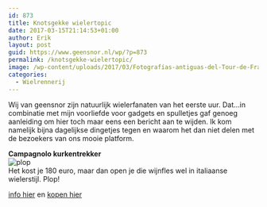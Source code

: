 ```yaml
---
id: 873
title: Knotsgekke wielertopic
date: 2017-03-15T21:14:53+01:00
author: Erik
layout: post
guid: https://www.geensnor.nl/wp/?p=873
permalink: /knotsgekke-wielertopic/
image: /wp-content/uploads/2017/03/Fotografías-antiguas-del-Tour-de-Francia-3-640x372.jpg
categories:
  - Wielrennerij
---
```

Wij van geensnor zijn natuurlijk wielerfanaten van het eerste uur. Dat&#8230;in combinatie met mijn voorliefde voor gadgets en spulletjes gaf genoeg aanleiding om hier toch maar eens een bericht aan te wijden. Ik kom namelijk bijna dagelijkse dingetjes tegen en waarom het dan niet delen met de bezoekers van ons mooie platform.

**Campagnolo kurkentrekker**  
![plop](https://racefietsblog.nl/wp-content/uploads/2015/03/campagnolo-kurkentrekker4.jpg)  
Het kost je 180 euro, maar dan open je die wijnfles wel in italiaanse wielerstijl. Plop! 

[info hier](https://racefietsblog.nl/de-campagnolo-kurkentrekker-van-1-kg/) en [kopen hier](https://www.futurumshop.nl/campagnolo-kurkentrekker-brons.phtml)